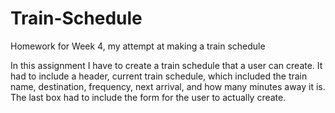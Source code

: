# Train-Schedule
Homework for Week 4, my attempt at making a train schedule

In this assignment I have to create a train schedule that a user can create. It had to include a header, current train schedule, which included the train name, destination, frequency, next arrival, and how many minutes away it is. The last box had to include the form for the user to actually create.